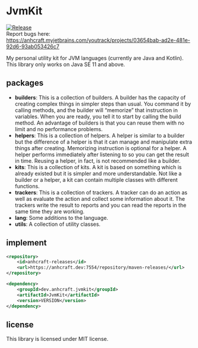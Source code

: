 # JvmKit
[![Release](https://travis-ci.org/anhcraft/JvmKit.svg?branch=master)](https://travis-ci.org/anhcraft/JvmKit)<br>
Report bugs here: https://anhcraft.myjetbrains.com/youtrack/projects/03654bab-ad2e-481e-92d6-93ab053426c7

My personal utility kit for JVM languages (currently are Java and Kotlin).<br>
This library only works on Java SE 11 and above.

## packages
- **builders**: This is a collection of builders. A builder has the capacity of creating complex things in simpler steps than usual. You command it by calling methods, and the builder will “memorize” that instruction in variables. When you are ready, you tell it to start by calling the build method. An advantage of builders is that you can reuse them with no limit and no performance problems.
- **helpers**: This is a collection of helpers. A helper is similar to a builder but the difference of a helper is that it can manage and manipulate extra things after creating. Memorizing instruction is optional for a helper. A helper performs immediately after listening to so you can get the result in time. Reusing a helper, in fact, is not recommended like a builder.
- **kits**: This is a collection of kits. A kit is based on something which is already existed but it is simpler and more understandable. Not like a builder or a helper, a kit can contain multiple classes with different functions.
- **trackers**: This is a collection of trackers. A tracker can do an action as well as evaluate the action and collect some information about it. The trackers write the result to reports and you can read the reports in the same time they are working.
- **lang**: Some additions to the language.
- **utils**: A collection of utility classes.

## implement
```xml
<repository>
    <id>anhcraft-releases</id>
    <url>https://anhcraft.dev:7554/repository/maven-releases/</url>
</repository>
```

```xml
<dependency>
    <groupId>dev.anhcraft.jvmkit</groupId>
    <artifactId>JvmKit</artifactId>
    <version>VERSION</version>
</dependency>
```

## license
This library is licensed under MIT license.
